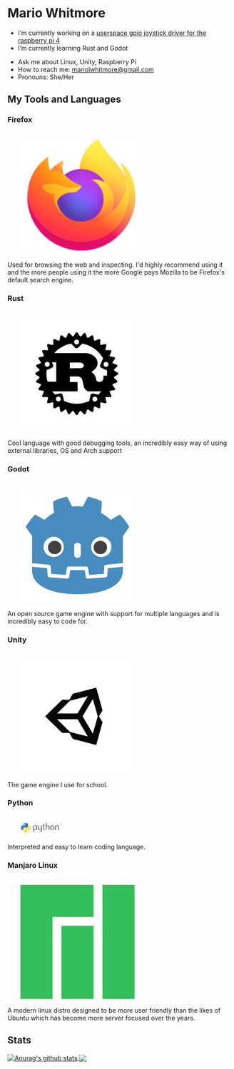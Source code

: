 # Mario Whitmore

- I’m currently working on a [userspace gpio joystick driver for the raspberry pi 4](https://github.com/mariowhitmore/rust-raspi-controls)
- I’m currently learning Rust and Godot
<!--- 👯 I’m looking to collaborate on ...-->
<!--- 🤔 I’m looking for help with ...-->
- Ask me about Linux, Unity, Raspberry Pi
- How to reach me: mariolwhitmore@gmail.com
- Pronouns: She/Her
<!--- ⚡ Fun fact: ... --->

## My Tools and Languages
### Firefox
<code>
    <img height="256" src="https://raw.githubusercontent.com/mariowhitmore/mariowhitmore/master/Icons/Firefox.svg">
</code>

Used for browsing the web and inspecting. I'd highly recommend using it and the more people using it the more Google pays Mozilla to be Firefox's default search engine.

### Rust
<code>
    <img height="256" src="https://raw.githubusercontent.com/mariowhitmore/mariowhitmore/master/Icons/Rust.svg">
</code>

Cool language with good debugging tools, an incredibly easy way of using external libraries, OS and Arch support

### Godot
<code>
    <img height="256" src="https://raw.githubusercontent.com/mariowhitmore/mariowhitmore/master/Icons/Godot.svg">
</code>

An open source game engine with support for multiple languages and is incredibly easy to code for.

### Unity
<code>
    <img height="256" src="https://raw.githubusercontent.com/mariowhitmore/mariowhitmore/master/Icons/Unity.png">
</code>

The game engine I use for school.

### Python
<code>
    <img width="100vh" src="https://raw.githubusercontent.com/mariowhitmore/mariowhitmore/master/Icons/Python.svg">
</code>

Interpreted and easy to learn coding language.

### Manjaro Linux
<code>
    <img height="256" src="https://raw.githubusercontent.com/mariowhitmore/mariowhitmore/master/Icons/Manjaro.svg">
</code>

A modern linux distro designed to be more user friendly than the likes of Ubuntu which has become more server focused over the years.

## Stats
<a href="https://github.com/mariowhitmore/github-readme-statss">
    <img align="center" src="https://github-readme-stats.vercel.app/api?username=mariowhitmore&show_icons=true&theme=tokyonight" alt="Anurag's github stats" >
</a>
<a href="https://github.com/mariowhitmore/github-readme-stats">
    <img align="center" src="https://github-readme-stats.vercel.app/api/top-langs/?username=mariowhitmore&show_icons=true&theme=tokyonight&count_private=true" />
</a>
